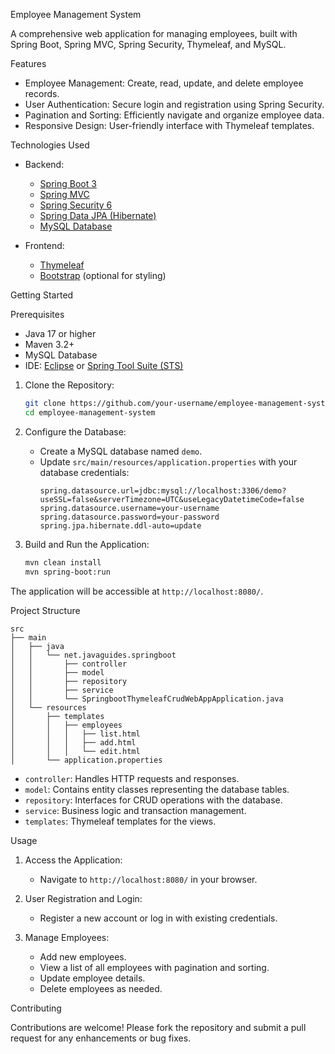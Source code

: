 Employee Management System

A comprehensive web application for managing employees, built with Spring Boot, Spring MVC, Spring Security, Thymeleaf, and MySQL.

 Features

- Employee Management: Create, read, update, and delete employee records.
- User Authentication: Secure login and registration using Spring Security.
- Pagination and Sorting: Efficiently navigate and organize employee data.
- Responsive Design: User-friendly interface with Thymeleaf templates.

 Technologies Used

- Backend:
  - [Spring Boot 3](https://spring.io/projects/spring-boot)
  - [Spring MVC](https://docs.spring.io/spring-framework/docs/current/reference/html/web.html)
  - [Spring Security 6](https://spring.io/projects/spring-security)
  - [Spring Data JPA (Hibernate)](https://spring.io/projects/spring-data-jpa)
  - [MySQL Database](https://www.mysql.com/)

- Frontend:
  - [Thymeleaf](https://www.thymeleaf.org/)
  - [Bootstrap](https://getbootstrap.com/) (optional for styling)

 Getting Started

 Prerequisites

- Java 17 or higher
- Maven 3.2+
- MySQL Database
- IDE: [Eclipse](https://www.eclipse.org/downloads/) or [Spring Tool Suite (STS)](https://spring.io/tools)

  
1. Clone the Repository:
   ```bash
   git clone https://github.com/your-username/employee-management-system.git
   cd employee-management-system
   ```
2. Configure the Database:
   - Create a MySQL database named `demo`.
   - Update `src/main/resources/application.properties` with your database credentials:
     ```properties
     spring.datasource.url=jdbc:mysql://localhost:3306/demo?useSSL=false&serverTimezone=UTC&useLegacyDatetimeCode=false
     spring.datasource.username=your-username
     spring.datasource.password=your-password
     spring.jpa.hibernate.ddl-auto=update
     ```

3. Build and Run the Application:
   ```bash
   mvn clean install
   mvn spring-boot:run
   ```
The application will be accessible at `http://localhost:8080/`.

   
Project Structure
```
src
├── main
│   ├── java
│   │   └── net.javaguides.springboot
│   │       ├── controller
│   │       ├── model
│   │       ├── repository
│   │       ├── service
│   │       └── SpringbootThymeleafCrudWebAppApplication.java
│   └── resources
│       ├── templates
│       │   ├── employees
│       │   │   ├── list.html
│       │   │   ├── add.html
│       │   │   └── edit.html
│       └── application.properties

```

- `controller`: Handles HTTP requests and responses.
- `model`: Contains entity classes representing the database tables.
- `repository`: Interfaces for CRUD operations with the database.
- `service`: Business logic and transaction management.
- `templates`: Thymeleaf templates for the views.

 Usage

1. Access the Application:
   - Navigate to `http://localhost:8080/` in your browser.

2. User Registration and Login:
   - Register a new account or log in with existing credentials.

3. Manage Employees:
   - Add new employees.
   - View a list of all employees with pagination and sorting.
   - Update employee details.
   - Delete employees as needed.

 Contributing

Contributions are welcome! Please fork the repository and submit a pull request for any enhancements or bug fixes.
